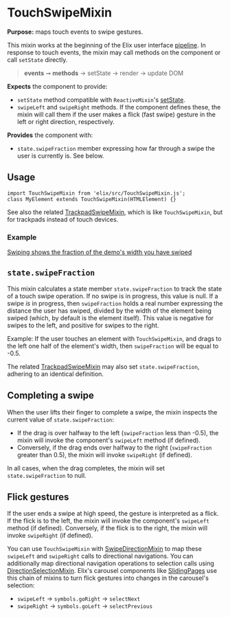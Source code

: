 # TouchSwipeMixin

**Purpose:** maps touch events to swipe gestures.

This mixin works at the beginning of the Elix user interface [pipeline](pipeline). In response to touch events, the mixin may call methods on the component or call `setState` directly.

> **events** ➞ **methods** → setState → render → update DOM

**Expects** the component to provide:
* `setState` method compatible with `ReactiveMixin`'s [setState](ReactiveMixin#setState).
* `swipeLeft` and `swipeRight` methods. If the component defines these, the mixin will call them if the user makes a flick (fast swipe) gesture in the left or right direction, respectively.

**Provides** the component with:
* `state.swipeFraction` member expressing how far through a swipe the user is currently is. See below.


## Usage

    import TouchSwipeMixin from 'elix/src/TouchSwipeMixin.js';
    class MyElement extends TouchSwipeMixin(HTMLElement) {}

See also the related [TrackpadSwipeMixin](TrackpadSwipeMixin), which is like `TouchSwipeMixin`, but for trackpads instead of touch devices.


### Example

[Swiping shows the fraction of the demo's width you have swiped](/demos/swipeDemo.html)


## `state.swipeFraction`

This mixin calculates a state member `state.swipeFraction` to track the state of a touch swipe operation. If no swipe is in progress, this value is null. If a swipe _is_ in progress, then `swipeFraction` holds a real number expressing the distance the user has swiped, divided by the width of the element being swiped (which, by default is the element itself). This value is negative for swipes to the left, and positive for swipes to the right.

Example: If the user touches an element with `TouchSwipeMixin`, and drags to the left one half of the element's width, then `swipeFraction` will be equal to -0.5.

The related [TrackpadSwipeMixin](TrackpadSwipeMixin) may also set `state.swipeFraction`, adhering to an identical definition.


## Completing a swipe

When the user lifts their finger to complete a swipe, the mixin inspects the current value of `state.swipeFraction`:

* If the drag is over halfway to the left (`swipeFraction` less than -0.5), the mixin will invoke the component's `swipeLeft` method (if defined).
* Conversely, if the drag ends over halfway to the right (`swipeFraction` greater than 0.5), the mixin will invoke `swipeRight` (if defined).

In all cases, when the drag completes, the mixin will set `state.swipeFraction` to null.


## Flick gestures

If the user ends a swipe at high speed, the gesture is interpreted as a flick. If the flick is to the left, the mixin will invoke the component's `swipeLeft` method (if defined). Conversely, if the flick is to the right, the mixin will invoke `swipeRight` (if defined).

You can use `TouchSwipeMixin` with [SwipeDirectionMixin](SwipeDirectionMixin) to map these `swipeLeft` and `swipeRight` calls to directional navigations. You can additionally map directional navigation operations to selection calls using [DirectionSelectionMixin](DirectionSelectionMixin). Elix's carousel components like [SlidingPages](SlidingPages) use this chain of mixins to turn flick gestures into changes in the carousel's selection:

* `swipeLeft` → `symbols.goRight` → `selectNext`
* `swipeRight` → `symbols.goLeft` → `selectPrevious`
